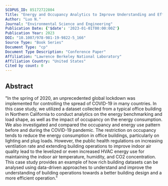 ```yaml
---
SCOPUS_ID: 85172722804
Title: "Energy and Occupancy Analytics to Improve Understanding and Efficiency of Building Operations—A Case Study of an Office Building in Northern California"
Author: "Luo N."
Journal: "Environmental Science and Engineering"
Publication Date: {'$date': '2023-01-01T00:00:00Z'}
Publication Year: 2023
DOI: "10.1007/978-981-19-9822-5_166"
Source Type: "Book Series"
Document Type: "cp"
Document Type Description: "Conference Paper"
Affiliation: "Lawrence Berkeley National Laboratory"
Affiliation Country: "United States"
Cited by count: 0
---
```


## Abstract
"In the spring of 2020, an unprecedented global lockdown was implemented for controlling the spread of COVID-19 in many countries. In this case study, we utilized a dataset collected from a typical office building in Northern California to conduct analytics on the energy benchmarking and load shape, as well as the impact of occupancy on the energy consumption. We also investigated and compared the occupancy and energy use pattern before and during the COVID-19 pandemic. The restriction on occupancy tends to reduce the energy consumption in office buildings, particularly on lighting and plug loads. However, the public health regulations on increasing ventilation rate and extending building operations to improve indoor air quality lead to the levelized or even increased HVAC energy use for maintaining the indoor air temperature, humidity, and CO2 concentration. This case study provides an example of how rich building datasets can be analysed using data-driven approaches to understand and improve the understanding of building operations towards a better building design and a more efficient operation."
